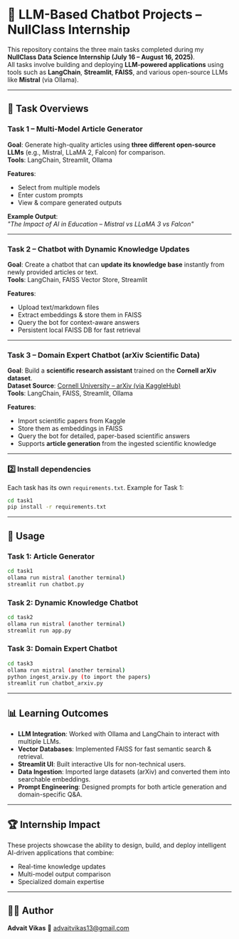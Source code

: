 
# 🚀 LLM-Based Chatbot Projects – NullClass Internship

This repository contains the three main tasks completed during my **NullClass Data Science Internship (July 16 – August 16, 2025)**.  
All tasks involve building and deploying **LLM-powered applications** using tools such as **LangChain**, **Streamlit**, **FAISS**, and various open-source LLMs like **Mistral** (via Ollama).

---

## 📝 Task Overviews

### **Task 1 – Multi-Model Article Generator**
**Goal**: Generate high-quality articles using **three different open-source LLMs** (e.g., Mistral, LLaMA 2, Falcon) for comparison.  
**Tools**: LangChain, Streamlit, Ollama  

**Features**:
- Select from multiple models
- Enter custom prompts
- View & compare generated outputs  

**Example Output**:  
*"The Impact of AI in Education – Mistral vs LLaMA 3 vs Falcon"*

---

### **Task 2 – Chatbot with Dynamic Knowledge Updates**
**Goal**: Create a chatbot that can **update its knowledge base** instantly from newly provided articles or text.  
**Tools**: LangChain, FAISS Vector Store, Streamlit  

**Features**:
- Upload text/markdown files
- Extract embeddings & store them in FAISS
- Query the bot for context-aware answers
- Persistent local FAISS DB for fast retrieval

---

### **Task 3 – Domain Expert Chatbot (arXiv Scientific Data)**
**Goal**: Build a **scientific research assistant** trained on the **Cornell arXiv dataset**.  
**Dataset Source**: [Cornell University – arXiv (via KaggleHub)](https://www.kaggle.com/datasets/Cornell-University/arxiv)  
**Tools**: LangChain, FAISS, Streamlit, Ollama  

**Features**:
- Import scientific papers from Kaggle
- Store them as embeddings in FAISS
- Query the bot for detailed, paper-based scientific answers
- Supports **article generation** from the ingested scientific knowledge

---

### 2️⃣ Install dependencies

Each task has its own `requirements.txt`. Example for Task 1:

```bash
cd task1
pip install -r requirements.txt
```

---

## 🚀 Usage

### Task 1: Article Generator

```bash
cd task1
ollama run mistral (another terminal) 
streamlit run chatbot.py
```

### Task 2: Dynamic Knowledge Chatbot

```bash
cd task2
ollama run mistral (another terminal) 
streamlit run app.py
```

### Task 3: Domain Expert Chatbot

```bash
cd task3
ollama run mistral (another terminal)
python ingest_arxiv.py (to import the papers)
streamlit run chatbot_arxiv.py
```

---

## 📊 Learning Outcomes

* **LLM Integration**: Worked with Ollama and LangChain to interact with multiple LLMs.
* **Vector Databases**: Implemented FAISS for fast semantic search & retrieval.
* **Streamlit UI**: Built interactive UIs for non-technical users.
* **Data Ingestion**: Imported large datasets (arXiv) and converted them into searchable embeddings.
* **Prompt Engineering**: Designed prompts for both article generation and domain-specific Q\&A.

---

## 🏆 Internship Impact

These projects showcase the ability to design, build, and deploy intelligent AI-driven applications that combine:

* Real-time knowledge updates
* Multi-model output comparison
* Specialized domain expertise

---

## 👨‍💻 Author

**Advait Vikas**
📧 [advaitvikas13@gmail.com](mailto:advaitvikas13@gmail.com)

